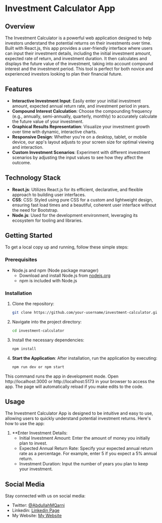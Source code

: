# Investment Calculator App

## Overview
The Investment Calculator is a powerful web application designed to help investors understand the potential returns on their investments over time. Built with React.js, this app provides a user-friendly interface where users can input their investment details, including the initial investment amount, expected rate of return, and investment duration. It then calculates and displays the future value of the investment, taking into account compound interest and the investment period. This tool is perfect for both novice and experienced investors looking to plan their financial future.

## Features
- **Interactive Investment Input**: Easily enter your initial investment amount, expected annual return rate, and investment period in years.
- **Compound Interest Calculation**: Choose the compounding frequency (e.g., annually, semi-annually, quarterly, monthly) to accurately calculate the future value of your investment.
- **Graphical Results Representation**: Visualize your investment growth over time with dynamic, interactive charts.
- **Responsive Design**: Whether you're on a desktop, tablet, or mobile device, our app's layout adjusts to your screen size for optimal viewing and interaction.
- **Custom Investment Scenarios**: Experiment with different investment scenarios by adjusting the input values to see how they affect the outcome.

## Technology Stack
- **React.js**: Utilizes React.js for its efficient, declarative, and flexible approach to building user interfaces.
- **CSS**: CSS: Styled using pure CSS for a custom and lightweight design, ensuring fast load times and a beautiful, coherent user interface without the need for Bootstrap.
- **Node.js**: Used for the development environment, leveraging its ecosystem for tooling and libraries.

## Getting Started
To get a local copy up and running, follow these simple steps:

### Prerequisites
- Node.js and npm (Node package manager)
  - Download and install Node.js from [nodejs.org](https://nodejs.org/)
  - npm is included with Node.js

### Installation
1. Clone the repository:
   ```sh
   git clone https://github.com/your-username/investment-calculator.git
2. Navigate into the project directory:
   ```sh
   cd investment-calculator
3. Install the necessary dependencies:
   ```sh
   npm install

1. **Start the Application**: After installation, run the application by executing:

   ```sh
   npm run dev or npm start
This command runs the app in development mode. Open http://localhost:3000 or http://localhost:5173 in your browser to access the app. The page will automatically reload if you make edits to the code.

## Usage

The Investment Calculator App is designed to be intuitive and easy to use, allowing users to quickly understand potential investment returns. Here's how to use the app:

1. **Enter Investment Details:
   - Initial Investment Amount: Enter the amount of money you initially plan to invest.
   - Expected Annual Return Rate: Specify your expected annual return rate as a percentage. For example, enter 5 if you expect a 5% annual return.
   - Investment Duration: Input the number of years you plan to keep your investment.



## Social Media

Stay connected with us on social media:

- Twitter: [@AbdullahMQarni](https://twitter.com/AbdullahMQarni)
- Linkedin: [Linkedin Page](https://www.linkedin.com/in/abdullahmalqarni)
- My Website: [My Website](https://www.abdullahqarni.com)
